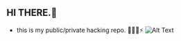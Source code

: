 ## HI THERE.👋

- this is my public/private hacking repo. 🔭🌱😄⚡
![Alt Text](https://i.giphy.com/media/v1.Y2lkPTc5MGI3NjExNmI3cDM1YmdjcWN2dGx3MGtxdmNia2lqeXNpOHo0ejJ2bDZ4M2pxZSZlcD12MV9pbnRlcm5hbF9naWZfYnlfaWQmY3Q9Zw/l2Rnq8WrO17k7ojy8/giphy-downsized-large.gif)

